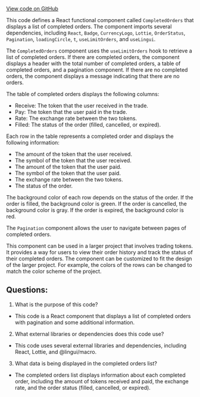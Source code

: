 [View code on GitHub](zoo-labs/zoo/blob/master/core/src/features/exchange-v1/open-order/CompletedOrders.tsx)

This code defines a React functional component called `CompletedOrders` that displays a list of completed orders. The component imports several dependencies, including `React`, `Badge`, `CurrencyLogo`, `Lottie`, `OrderStatus`, `Pagination`, `loadingCircle`, `t`, `useLimitOrders`, and `useLingui`. 

The `CompletedOrders` component uses the `useLimitOrders` hook to retrieve a list of completed orders. If there are completed orders, the component displays a header with the total number of completed orders, a table of completed orders, and a pagination component. If there are no completed orders, the component displays a message indicating that there are no orders.

The table of completed orders displays the following columns: 

- Receive: The token that the user received in the trade.
- Pay: The token that the user paid in the trade.
- Rate: The exchange rate between the two tokens.
- Filled: The status of the order (filled, cancelled, or expired).

Each row in the table represents a completed order and displays the following information:

- The amount of the token that the user received.
- The symbol of the token that the user received.
- The amount of the token that the user paid.
- The symbol of the token that the user paid.
- The exchange rate between the two tokens.
- The status of the order.

The background color of each row depends on the status of the order. If the order is filled, the background color is green. If the order is cancelled, the background color is gray. If the order is expired, the background color is red.

The `Pagination` component allows the user to navigate between pages of completed orders.

This component can be used in a larger project that involves trading tokens. It provides a way for users to view their order history and track the status of their completed orders. The component can be customized to fit the design of the larger project. For example, the colors of the rows can be changed to match the color scheme of the project.
## Questions: 
 1. What is the purpose of this code?
- This code is a React component that displays a list of completed orders with pagination and some additional information.

2. What external libraries or dependencies does this code use?
- This code uses several external libraries and dependencies, including React, Lottie, and @lingui/macro.

3. What data is being displayed in the completed orders list?
- The completed orders list displays information about each completed order, including the amount of tokens received and paid, the exchange rate, and the order status (filled, cancelled, or expired).
